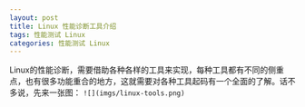 ```yaml
---
layout: post
title: Linux 性能诊断工具介绍
tags: 性能测试 Linux
categories: 性能测试 Linux
---
```


Linux的性能诊断，需要借助各种各样的工具来实现，每种工具都有不同的侧重点，也有很多功能重合的地方，这就需要对各种工具起码有一个全面的了解。话不多说，先来一张图：
`![](imgs/linux-tools.png)` 